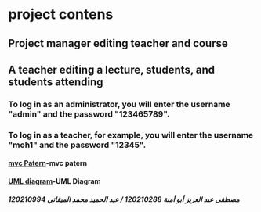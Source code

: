 # project contens 
## Project manager editing teacher and course
## A teacher editing a lecture, students, and students attending
### To log in as an administrator, you will enter the username "admin" and the password "123465789".
### To log in as a teacher, for example, you will enter the username "moh1" and the password "12345".
#### [mvc Patern](https://cacoo.com/diagrams/Ai26EhfCu4X61il0/EB62A)-mvc patern
#### [UML diagram](https://cacoo.com/diagrams/xcdj4oUF9ZCDJggW-6BE48.png)-UML Diagram
##### مصطفى عبد العزيز أبو أمنة 120210288 / عبد الحميد محمد الميقاتي 120210994
